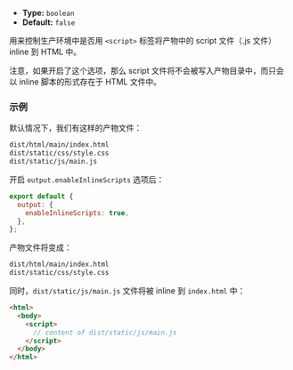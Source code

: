 - **Type:** `boolean`
- **Default:** `false`

用来控制生产环境中是否用 `<script>` 标签将产物中的 script 文件（.js 文件）inline 到 HTML 中。

注意，如果开启了这个选项，那么 script 文件将不会被写入产物目录中，而只会以 inline 脚本的形式存在于 HTML 文件中。

### 示例

默认情况下，我们有这样的产物文件：

```bash
dist/html/main/index.html
dist/static/css/style.css
dist/static/js/main.js
```

开启 `output.enableInlineScripts` 选项后：

```js
export default {
  output: {
    enableInlineScripts: true,
  },
};
```

产物文件将变成：

```bash
dist/html/main/index.html
dist/static/css/style.css
```

同时，`dist/static/js/main.js` 文件将被 inline 到 `index.html` 中：

```html
<html>
  <body>
    <script>
      // content of dist/static/js/main.js
    </script>
  </body>
</html>
```
